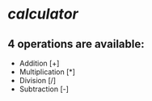 # ***calculator***
## 4 operations are available:
+ Addition [+]
+ Multiplication [*]
+ Division [/]
+ Subtraction [-]